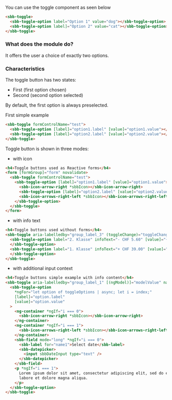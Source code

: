 You can use the toggle component as seen below

```html
<sbb-toggle>
  <sbb-toggle-option label="Option 1" value="dog"></sbb-toggle-option>
  <sbb-toggle-option label]="Option 2" value="cat"></sbb-toggle-option>
</sbb-toggle>
```

### What does the module do?

It offers the user a choice of exactly two options.

### Characteristics

The toggle button has two states:

- First (first option chosen)
- Second (second option selected)

By default, the first option is always preselected.

First simple example

```html
<sbb-toggle formControlName="test">
  <sbb-toggle-option [label]="option1.label" [value]="option1.value"></sbb-toggle-option>
  <sbb-toggle-option [label]="option2.label" [value]="option2.value"></sbb-toggle-option>
</sbb-toggle>
```

Toggle button is shown in three modes:

- with icon

```html
<h4>Toggle buttons used as Reactive forms</h4>
<form [formGroup]="form" novalidate>
  <sbb-toggle formControlName="test">
    <sbb-toggle-option [label]="option1.label" [value]="option1.value">
      <sbb-icon-arrow-right *sbbIcon></sbb-icon-arrow-right>
      <sbb-toggle-option [label]="option2.label" [value]="option2.value"> </sbb-toggle-option>
      <sbb-icon-arrows-right-left *sbbIcon></sbb-icon-arrows-right-left>
    </sbb-toggle-option>
  </sbb-toggle>
</form>
```

- with info text

```html
<h4>Toggle buttons used without forms</h4>
<sbb-toggle aria-labelledby="group_label_3" (toggleChange)="toggleChange($event)">
  <sbb-toggle-option label="2. Klasse" infoText="- CHF 5.60" [value]="{ myObjectValue: true }">
  </sbb-toggle-option>
  <sbb-toggle-option label="1. Klasse" infoText="+ CHF 39.00" [value]="{ myObjectValue: false }">
  </sbb-toggle-option>
</sbb-toggle>
```

- with additional input context

```html
<h4>Toggle buttons simple example with info content</h4>
<sbb-toggle aria-labelledby="group_label_1" [(ngModel)]="modelValue" name="test-toggle-2">
  <sbb-toggle-option
    *ngFor="let option of toggleOptions | async; let i = index;"
    [label]="option.label"
    [value]="option.value"
  >
    <ng-container *ngIf="i === 0">
      <sbb-icon-arrow-right *sbbIcon></sbb-icon-arrow-right>
    </ng-container>
    <ng-container *ngIf="i === 1">
      <sbb-icon-arrows-right-left *sbbIcon></sbb-icon-arrows-right-left>
    </ng-container>
    <sbb-field mode="long" *ngIf="i === 0">
      <sbb-label for="name1">Select date</sbb-label>
      <sbb-datepicker>
        <input sbbDateInput type="text" />
      </sbb-datepicker>
    </sbb-field>
    <p *ngIf="i === 1">
      Lorem ipsum dolor sit amet, consectetur adipiscing elit, sed do eiusmod tempor incididunt ut
      labore et dolore magna aliqua.
    </p>
  </sbb-toggle-option>
</sbb-toggle>
```
